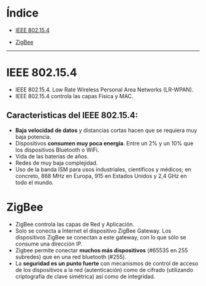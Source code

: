 # Índice

- [IEEE 802.15.4](#ieee-802154)

- [ZigBee](#zigbee)

***

# IEEE 802.15.4
- IEEE 802.15.4. Low Rate Wireless Personal Area Networks (LR-WPAN).
- IEEE 802.15.4 controla las capas Física y MAC.

## Caracteristicas del IEEE 802.15.4:
- **Baja velocidad de datos** y distancias cortas hacen que se requiera muy baja potencia.
- Dispositivos **consumen muy poca energia**. Entre un 2% y un 10% que los dispositivos Bluetooth o WiFi.
- Vida de las baterias de años.
- Redes de muy baja complejidad.
- Uso de la banda ISM para usos industriales, científicos y médicos; en concreto, 868 MHz en Europa, 915 en Estados Unidos y 2,4 GHz en todo el mundo.

# ZigBee
- ZigBee controla las capas de Red y Aplicación.
- Solo se conecta a Internet el dispositivo ZigBee Gateway. Los dispositivos ZigBee se conectan a este gateway, con lo que sólo se consume una dirección IP.
- Zigbee permite conectar **muchos más dispositivos** (#65535 en 255 subredes) que en una red bluetooth (#255).
- La **seguridad es un punto fuerte** con mecanismos de control de acceso de los dispositivos a la red (autenticación) como de cifrado (utilizando criptografía de clave simétrica) así como de integridad.
